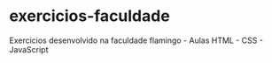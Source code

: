 # exercicios-faculdade
Exercicios desenvolvido na faculdade flamingo - Aulas HTML - CSS - JavaScript
